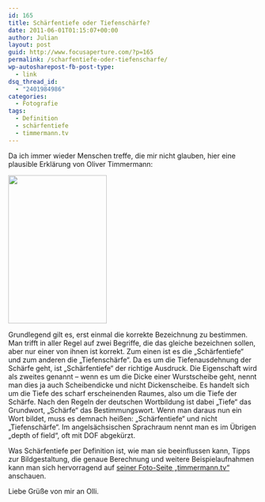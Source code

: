 ```yaml
---
id: 165
title: Schärfentiefe oder Tiefenschärfe?
date: 2011-06-01T01:15:07+00:00
author: Julian
layout: post
guid: http://www.focusaperture.com/?p=165
permalink: /scharfentiefe-oder-tiefenscharfe/
wp-autosharepost-fb-post-type:
  - link
dsq_thread_id:
  - "2401984986"
categories:
  - Fotografie
tags:
  - Definition
  - schärfentiefe
  - timmermann.tv
---
```

Da ich immer wieder Menschen treffe, die mir nicht glauben, hier eine plausible Erklärung von Oliver Timmermann:

[<img src="https://i2.wp.com/www.focusaperture.com/wp-content/uploads/2011/05/Treppe-zum-See-in-Lapinjärvi-focusaperture-199x300.jpg?resize=199%2C300" alt="" title="Treppe zum See in Lapinjärvi - focusaperture" width="199" height="300" class="alignleft size-medium wp-image-167" srcset="https://i0.wp.com/focusaperture.com/wp-content/uploads/2011/05/Treppe-zum-See-in-Lapinjärvi-focusaperture.jpg?resize=199%2C300 199w, https://i0.wp.com/focusaperture.com/wp-content/uploads/2011/05/Treppe-zum-See-in-Lapinjärvi-focusaperture.jpg?w=680 680w" sizes="(max-width: 199px) 100vw, 199px" data-recalc-dims="1" />](https://i1.wp.com/www.focusaperture.com/wp-content/uploads/2011/05/Treppe-zum-See-in-Lapinjärvi-focusaperture.jpg)

Grundlegend gilt es, erst einmal die korrekte Bezeichnung zu bestimmen. Man trifft in aller Regel auf zwei Begriffe, die das gleiche bezeichnen sollen, aber nur einer von ihnen ist korrekt. Zum einen ist es die &#8222;Schärfentiefe&#8220; und zum anderen die &#8222;Tiefenschärfe&#8220;. Da es um die Tiefenausdehnung der Schärfe geht, ist &#8222;Schärfentiefe&#8220; der richtige Ausdruck. Die Eigenschaft wird als zweites genannt &#8211; wenn es um die Dicke einer Wurstscheibe geht, nennt man dies ja auch Scheibendicke und nicht Dickenscheibe. Es handelt sich um die Tiefe des scharf erscheinenden Raumes, also um die Tiefe der Schärfe. Nach den Regeln der deutschen Wortbildung ist dabei &#8222;Tiefe&#8220; das Grundwort, &#8222;Schärfe&#8220; das Bestimmungswort. Wenn man daraus nun ein Wort bildet, muss es demnach heißen: &#8222;Schärfentiefe&#8220; und nicht &#8222;Tiefenschärfe&#8220;. Im angelsächsischen Sprachraum nennt man es im Übrigen &#8222;depth of field&#8220;, oft mit DOF abgekürzt.

Was Schärfentiefe per Definition ist, wie man sie beeinflussen kann, Tipps zur Bildgestaltung, die genaue Berechnung und weitere Beispielaufnahmen kann man sich hervorragend auf <a href="http://timmermann.tv/technik/schaerfentiefe.php" target="_blank">seiner Foto-Seite &#8222;timmermann.tv&#8220;</a> anschauen.

Liebe Grüße von mir an Olli.